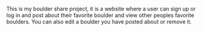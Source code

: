 This is my boulder share project, it is a website where a user can sign up or log in and post about their favorite boulder and view other peoples favorite boulders. You can also edit a boulder you have posted about or remove it.